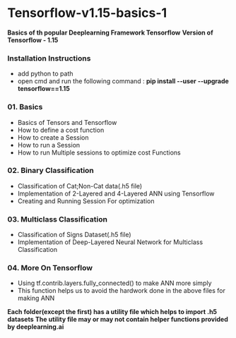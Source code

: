 # Tensorflow-v1.15-basics-1

**Basics of th popular Deeplearning Framework Tensorflow**
**Version of Tensorflow - 1.15**

### Installation Instructions
- add python to path
- open cmd and run the following command : **pip install --user --upgrade tensorflow==1.15**

### 01. Basics
- Basics of Tensors and Tensorflow
- How to define a cost function
- How to create a Session 
- How to run a Session
- How to run Multiple sessions to optimize cost Functions

### 02. Binary Classification
- Classification of Cat;Non-Cat data(.h5 file)
- Implementation of 2-Layered and 4-Layered ANN using Tensorflow
- Creating and Running Session For optimization

### 03. Multiclass Classification
- Classification of Signs Dataset(.h5 file)
- Implementation of Deep-Layered Neural Network for Multiclass Classification

### 04. More On Tensorflow
- Using  tf.contrib.layers.fully_connected() to make ANN more simply
- This function helps us to avoid the hardwork done in the above files for making ANN

**Each folder(except the first) has a utility file which helps to import .h5 datasets**
**The utility file may or may not contain helper functions provided by deeplearning.ai**
